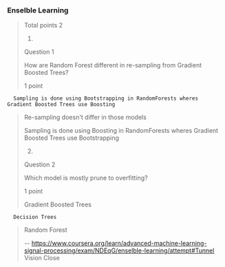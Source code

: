 ### Enselble Learning
> 
> Total points 2
> 
> 1.
> 
> Question 1
> 
> How are Random Forest different in re-sampling from Gradient Boosted Trees?
> 
> 1 point
> 

      Sampling is done using Bootstrapping in RandomForests wheres Gradient Boosted Trees use Boosting 
> 
>  Re-sampling doesn't differ in those models 
> 
>  Sampling is done using Boosting in RandomForests wheres Gradient Boosted Trees use Bootstrapping 
> 
> 2.
> 
> Question 2
> 
> Which model is mostly prune to overfitting?
> 
> 1 point
> 
>  Gradient Boosted Trees 
> 

      Decision Trees 
> 
>  Random Forest
>
> -- https://www.coursera.org/learn/advanced-machine-learning-signal-processing/exam/NDEqG/enselble-learning/attempt#Tunnel Vision Close
